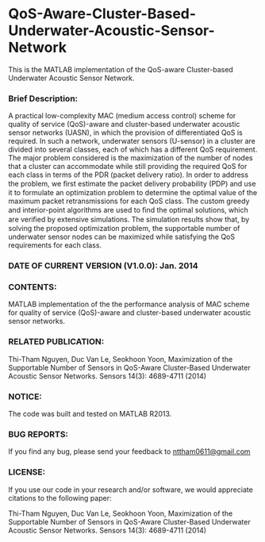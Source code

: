# QoS-Aware-Cluster-Based-Underwater-Acoustic-Sensor-Network

This is the MATLAB implementation of the QoS-aware Cluster-based Underwater Acoustic Sensor Network.

### Brief Description:
A practical low-complexity MAC (medium access control) scheme for quality of service (QoS)-aware and cluster-based underwater acoustic sensor
networks (UASN), in which the provision of differentiated QoS is required. In such a network, underwater sensors (U-sensor) in a cluster are divided into several classes, each
of which has a different QoS requirement. The major problem considered is the maximization of the number of nodes that a cluster can accommodate while still
providing the required QoS for each class in terms of the PDR (packet delivery ratio). In order to address the problem, we ﬁrst estimate the packet delivery probability (PDP) and use it to formulate an optimization problem to determine the optimal value of the maximum packet retransmissions for each QoS class. The custom greedy and interior-point algorithms are used to ﬁnd the optimal solutions, which are veriﬁed by extensive simulations. The simulation results show that, by solving the proposed optimization problem, the supportable number of underwater sensor nodes can be maximized while satisfying the QoS requirements for each class.

### DATE OF CURRENT VERSION (V1.0.0): Jan. 2014


### CONTENTS:

MATLAB implementation of the the performance analysis of MAC scheme for quality of service (QoS)-aware and cluster-based underwater acoustic sensor
networks.

### RELATED PUBLICATION: 

Thi-Tham Nguyen, Duc Van Le, Seokhoon Yoon, Maximization of the Supportable Number of Sensors in QoS-Aware Cluster-Based Underwater Acoustic Sensor Networks. Sensors 14(3): 4689-4711 (2014)

### NOTICE:
The code was built and tested on MATLAB R2013.

### BUG REPORTS: 
If you find any bug, please send your feedback to nttham0611@gmail.com 

### LICENSE:  
If you use our code in your research and/or software, we would appreciate citations to the following paper:

Thi-Tham Nguyen, Duc Van Le, Seokhoon Yoon, Maximization of the Supportable Number of Sensors in QoS-Aware Cluster-Based Underwater Acoustic Sensor Networks. Sensors 14(3): 4689-4711 (2014)

